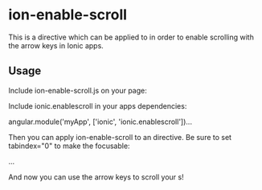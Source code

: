 ion-enable-scroll
=================

This is a directive which can be applied to <ion-content> in order to enable scrolling with the arrow keys in Ionic apps.

## Usage
Include ion-enable-scroll.js on your page:

  <!-- Links to Ionic above -->
  <script src="lib/ion-enable-scroll/ion-enable-scroll.js"></script>

Include ionic.enablescroll in your apps dependencies:

  angular.module('myApp', ['ionic', 'ionic.enablescroll'])...

Then you can apply ion-enable-scroll to an <ion-content> directive. Be sure to set tabindex="0" to make the <ion-content> focusable:

  <ion-content has-header="true" has-footer="true" padding="false" tabindex="0" ion-enable-scroll> ...

And now you can use the arrow keys to scroll your <ion-content>s!
